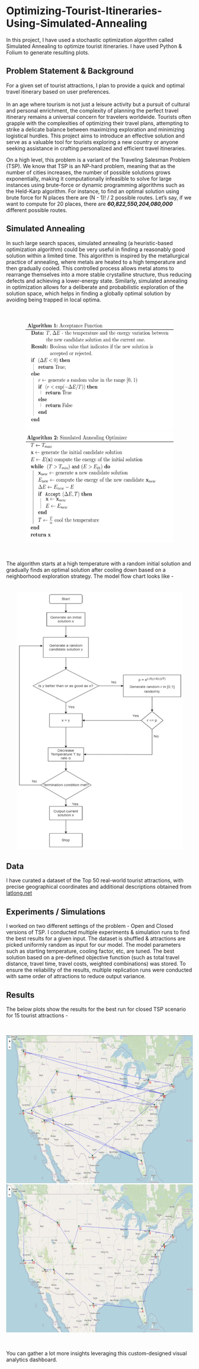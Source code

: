 # Optimizing-Tourist-Itineraries-Using-Simulated-Annealing
In this project, I have used a stochastic optimization algorithm called Simulated Annealing to optimize tourist itineraries. I have used Python & Folium to generate resulting plots. 

## Problem Statement & Background

For a given set of tourist attractions, I plan to provide a quick and optimal travel itinerary based on user preferences. <br>
<br>
In an age where tourism is not just a leisure activity but a pursuit of cultural and personal
enrichment, the complexity of planning the perfect travel itinerary remains a universal
concern for travelers worldwide. Tourists often grapple with the complexities of optimizing their travel plans, attempting to strike a
delicate balance between maximizing exploration and minimizing logistical hurdles. This project aims to introduce an effective solution and serve as a valuable tool for tourists exploring
a new country or anyone seeking assistance in crafting personalized and efficient travel itineraries.

On a high level, this problem is a variant of the Traveling Salesman Problem (TSP). We know
that TSP is an NP-hard problem, meaning that as the number of cities increases, the number of
possible solutions grows exponentially, making it computationally infeasible to solve for large
instances using brute-force or dynamic programming algorithms such as the Held-Karp algorithm. For
instance, to find an optimal solution using brute force for N places there are (N - 1)! / 2 possible routes. Let’s say, if we want to compute for 20 places, there are ***60,822,550,204,080,000*** different possible routes. 

## Simulated Annealing

In such large search spaces, simulated annealing (a heuristic-based optimization algorithm) could be very
useful in finding a reasonably good solution within a limited time. This algorithm is inspired by the metallurgical practice of
annealing, where metals are heated to a high temperature and then gradually cooled. This controlled
process allows metal atoms to rearrange themselves into a more stable crystalline structure, thus
reducing defects and achieving a lower-energy state. Similarly, simulated annealing in optimization
allows for a deliberate and probabilistic exploration of the solution space, which helps in finding a
globally optimal solution by avoiding being trapped in local optima.

<br>

<p align="center">
  <img src="https://github.com/thota-sasanth/Optimizing-Tourist-Itineraries-Using-Simulated-Annealing/blob/main/SA_algorithm1.png" width="400" height="300"> <img src="https://github.com/thota-sasanth/Optimizing-Tourist-Itineraries-Using-Simulated-Annealing/blob/main/SA_1.png" width="400" height="300">
</p>

<br>

The algorithm starts at a high temperature with a random initial solution and gradually finds an optimal solution after cooling down based on a neighborhood exploration strategy. The model flow chart looks like - 
<br>
<br>
<p align="center">
  <img src="https://github.com/thota-sasanth/Optimizing-Tourist-Itineraries-Using-Simulated-Annealing/blob/main/SA_flowchart.png" width="450" height="700">
</p>

## Data 
I have curated a dataset of the Top 50 real-world tourist attractions, with precise
geographical coordinates and additional descriptions obtained from [latlong.net](https://www.latlong.net/country/united-states-236.html) <br>


## Experiments / Simulations
I worked on two different settings of the problem - Open and Closed versions of TSP. I conducted multiple experiments & simulation runs to find the best results for a given input. The dataset is shuffled & attractions are picked uniformly random as input for our model. The model parameters such as starting temperature, cooling factor, etc, are tuned. The best solution based on a pre-defined objective function (such as total travel distance, travel time, travel costs, weighted combinations) was stored. To ensure the reliability of the results, multiple replication runs were conducted with same order of attractions to reduce output variance. 


## Results
The below plots show the results for the best run for closed TSP scenario for 15 tourist attractions - 

<br>

<p align="center">
  <img src="https://github.com/thota-sasanth/Optimizing-Tourist-Itineraries-Using-Simulated-Annealing/blob/main/initial_sol.png" width="800" height="400"> 
  <img src="https://github.com/thota-sasanth/Optimizing-Tourist-Itineraries-Using-Simulated-Annealing/blob/main/SA_sol.png" width="800" height="400">
</p>

<br>

You can gather a lot more insights leveraging this custom-designed visual analytics dashboard.
<br>
<br>
